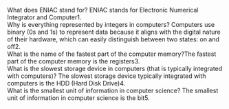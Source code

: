 

What does ENIAC stand for? ENIAC stands for Electronic Numerical Integrator and Computer1.  
Why is everything represented by integers in computers? Computers use binary (0s and 1s) to represent data because it aligns with the digital nature of their hardware, which can easily distinguish between two states: on and off2.  
What is the name of the fastest part of the computer memory?The fastest part of the computer memory is the registers3.  
What is the slowest storage device in computers (that is typically integrated with computers)? The slowest storage device typically integrated with computers is the HDD (Hard Disk Drive)4.  
What is the smallest unit of information in computer science? The smallest unit of information in computer science is the bit5.  
